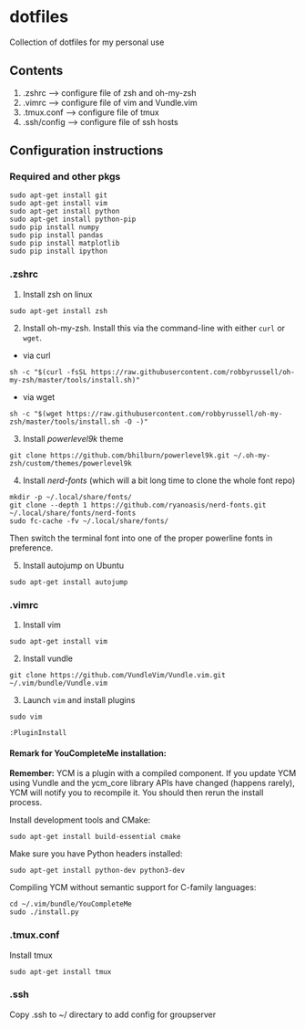 # dotfiles
Collection of dotfiles for my personal use

## Contents
1. .zshrc --> configure file of zsh and oh-my-zsh
2. .vimrc --> configure file of vim and Vundle.vim 
3. .tmux.conf --> configure file of tmux
4. .ssh/config --> configure file of ssh hosts

## Configuration instructions
### Required and other pkgs
```shell
sudo apt-get install git 
sudo apt-get install vim
sudo apt-get install python
sudo apt-get install python-pip
sudo pip install numpy
sudo pip install pandas
sudo pip install matplotlib
sudo pip install ipython
```

### .zshrc

1. Install zsh on linux
```shell
sudo apt-get install zsh
```
2. Install oh-my-zsh. Install this via the command-line with either `curl` or `wget`.

- via curl
```shell
sh -c "$(curl -fsSL https://raw.githubusercontent.com/robbyrussell/oh-my-zsh/master/tools/install.sh)"
```
- via wget
```shell
sh -c "$(wget https://raw.githubusercontent.com/robbyrussell/oh-my-zsh/master/tools/install.sh -O -)"
```
3. Install *powerlevel9k* theme
```shell
git clone https://github.com/bhilburn/powerlevel9k.git ~/.oh-my-zsh/custom/themes/powerlevel9k
```
4. Install *nerd-fonts* (which will a bit long time to clone the whole font repo)
```shell
mkdir -p ~/.local/share/fonts/
git clone --depth 1 https://github.com/ryanoasis/nerd-fonts.git ~/.local/share/fonts/nerd-fonts
sudo fc-cache -fv ~/.local/share/fonts/
```
  Then switch the terminal font into one of the proper powerline fonts in preference.

5. Install autojump on Ubuntu
```shell
sudo apt-get install autojump
```

### .vimrc

1. Install vim
```shell
sudo apt-get install vim
```

2. Install vundle
```shell
git clone https://github.com/VundleVim/Vundle.vim.git ~/.vim/bundle/Vundle.vim
```

3. Launch `vim` and install plugins
```shell
sudo vim
```
```vim
:PluginInstall
```
#### Remark for YouCompleteMe installation:

**Remember:** YCM is a plugin with a compiled component. If you update YCM using Vundle and the ycm\_core library APIs have changed (happens rarely), YCM will notify you to recompile it. You should then rerun the install process.

Install development tools and CMake:
```shell
sudo apt-get install build-essential cmake
```
Make sure you have Python headers installed:
```shell
sudo apt-get install python-dev python3-dev
```
Compiling YCM without semantic support for C-family languages:
```shell
cd ~/.vim/bundle/YouCompleteMe
sudo ./install.py
```
### .tmux.conf
Install tmux
```shell
sudo apt-get install tmux
```

### .ssh
Copy .ssh to ~/ directary to add config for groupserver
